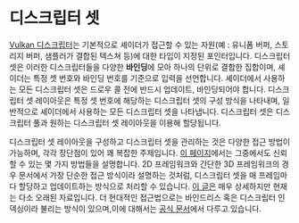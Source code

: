 # 디스크립터 셋

[Vulkan 디스크립터](https://docs.vulkan.org/guide/latest/mapping_data_to_shaders.html#descriptors)는 기본적으로 셰이더가 접근할 수 있는 자원(예 : 유니폼 버퍼, 스토리지 버퍼, 샘플러가 결합된 텍스쳐 등)에 대한 타입이 지정된 포인터입니다. 디스크립터 셋은 이러한 디스크립터들을 다양한 **바인딩**에 모아 하나의 단위로 결합한 집합이며, 셰이더는 특정 셋 번호와 바인딩 번호를 기준으로 입력을 선언합니다. 셰이더에서 사용하는 모든 디스크립터 셋은 드로우 콜 전에 반드시 업데이트, 바인딩되어야 합니다. 디스크립터 셋 레이아웃은 특정 셋 번호에 해당하는 디스크립터 셋의 구성 방식을 나타내며, 일반적으로 셰이더에서 사용하는 모든 디스크립터 셋을 나타냅니다. 디스크립터 셋은 디스크립터 풀과 원하는 디스크립터 셋 레이아웃을 이용해 할당됩니다.

디스크립터 셋 레이아웃을 구성하고 디스크립터 셋을 관리하는 것은 다양한 접근 방법이 가능하며, 각각 장단점이 있어 꽤 복잡한 주제입니다. [이 페이지](https://docs.vulkan.org/samples/latest/samples/performance/descriptor_management/README.html)에서는 그중에서도 신뢰할 수 있는 몇 가지 방법들을 설명합니다. 2D 프레임워크와 간단한 3D 프레임워크의 경우 문서에서 가장 단순한 접근 방식이라 설명하는 것처럼, 디스크립터 셋을 매 프레임마다 할당하고 업데이트하는 방식으로 처리할 수 있습니다. [이 글은](https://zeux.io/2020/02/27/writing-an-efficient-vulkan-renderer/) 매우 상세하지만 현재는 다소 오래된 자료입니다. 더 현대적인 접근법으로는 바인드리스 혹은 디스크립터 인덱싱이라 불리는 방식이 있으며,이에 대해서는 [공식 문서](https://docs.vulkan.org/samples/latest/samples/extensions/descriptor_indexing/README.html)에서 다루고 있습니다. 
